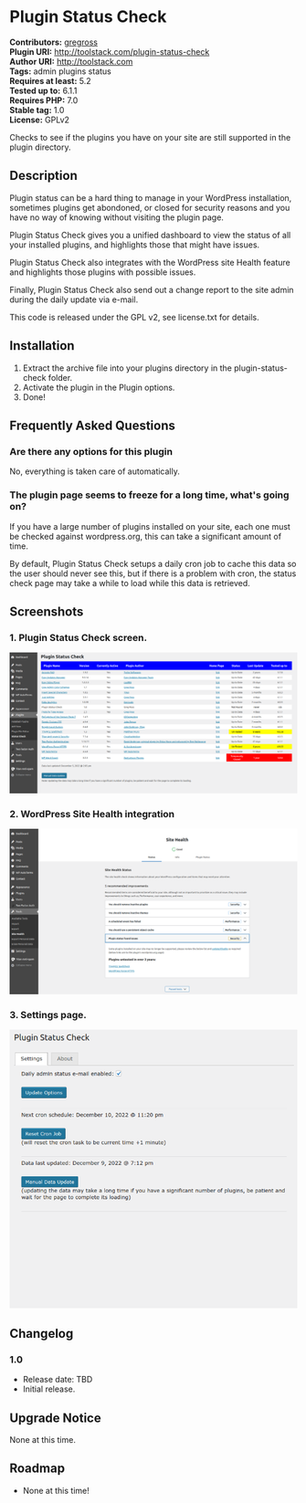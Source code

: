 # Plugin Status Check #
**Contributors:** [gregross](https://profiles.wordpress.org/gregross/)  
**Plugin URI:** http://toolstack.com/plugin-status-check  
**Author URI:** http://toolstack.com  
**Tags:** admin plugins status  
**Requires at least:** 5.2  
**Tested up to:** 6.1.1  
**Requires PHP:** 7.0  
**Stable tag:** 1.0  
**License:** GPLv2  

Checks to see if the plugins you have on your site are still supported in the plugin directory.

## Description ##

Plugin status can be a hard thing to manage in your WordPress installation, sometimes plugins get abondoned, or closed for security reasons and you have no way of knowing without visiting the plugin page.

Plugin Status Check gives you a unified dashboard to view the status of all your installed plugins, and highlights those that might have issues.

Plugin Status Check also integrates with the WordPress site Health feature and highlights those plugins with possible issues.

Finally, Plugin Status Check also send out a change report to the site admin during the daily update via e-mail.

This code is released under the GPL v2, see license.txt for details.

## Installation ##

1. Extract the archive file into your plugins directory in the plugin-status-check folder.
2. Activate the plugin in the Plugin options.
3. Done!

## Frequently Asked Questions ##

### Are there any options for this plugin ###

No, everything is taken care of automatically.

### The plugin page seems to freeze for a long time, what's going on? ###

If you have a large number of plugins installed on your site, each one must be checked against wordpress.org, this can take a significant amount of time.

By default, Plugin Status Check setups a daily cron job to cache this data so the user should never see this, but if there is a problem with cron, the status check page may take a while to load while this data is retrieved.

## Screenshots ##

### 1. Plugin Status Check screen. ###
![Plugin Status Check screen.](assets/screenshot-1.png)

### 2. WordPress Site Health integration ###
![WordPress Site Health integration](assets/screenshot-2.png)

### 3. Settings page. ###
![Settings page.](assets/screenshot-3.png)


## Changelog ##

### 1.0 ###

* Release date: TBD
* Initial release.

## Upgrade Notice ##

None at this time.

## Roadmap ##

* None at this time!
